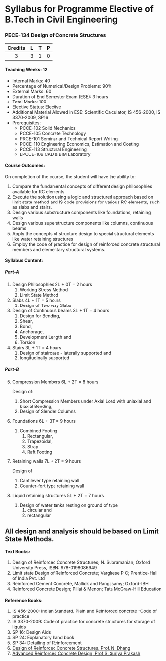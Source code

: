 # Syllabus for Programme Elective of B.Tech in Civil Engineering

### PECE-134 Design of Concrete Structures

| Credits | L | T | P |
|:-------:|---|---|---|
|    3    | 3 | 1 | 0 |

#### Teaching Weeks: 12

- Internal Marks: 40
- Percentage of Numerical/Design Problems: 90%
- External Marks: 60
- Duration of End Semester Exam (ESE): 3 hours
- Total Marks: 100
- Elective Status: Elective
- Additional Material Allowed in ESE: Scientific Calculator, IS 456-2000, IS 3370-2009, SP16
- Prerequisites:
   - PCCE-102 Solid Mechanics
   - PCCE-105 Concrete Technology
   - PRCE-101 Seminar and Technical Report Writing
   - PCCE-110 Engineering Economics, Estimation and Costing
   - PCCE-113 Structural Engineering
   - LPCCE-109 CAD & BIM Laboratory 

#### Course Outcomes:
On completion of the course, the student will have the ability to:

1. Compare the fundamental concepts of different design philosophies available for RC elements
1. Execute the solution using a logic and structured approach based on limit state method and IS code provisions for various RC elements, such as slabs and stairs.
1. Design various substructure components like foundations, retaining walls
1. Design various superstructure components like columns, continuous beams
1. Apply the concepts of structure design to special structural elements like water retaining structures
1. Employ the code of practice for design of reinforced concrete structural members and elementary structural systems.

#### Syllabus Content:

##### Part-A
1. Design Philosophies 2L + 0T = 2 hours 
   1. Working Stress Method
   1. Limit State Method
1. Slabs 4L + 1T = 5 hours 
   1. Design of Two way Slabs
1. Design of Continuous beams 3L + 1T = 4 hours
   1. Design for Bending,
   2. Shear,
   3. Bond,
   4. Anchorage,
   5. Development Length and
   6. Torsion
1. Stairs 3L + 1T = 4 hours
   1. Design of staircase - laterally supported and
   2. longitudinally supported
##### Part-B
5. Compression Members 6L + 2T = 8 hours

   Design of:
   1. Short Compression Members under Axial Load with uniaxial and biaxial Bending, 
   1. Design of Slender Columns
1. Foundations 6L + 3T = 9 hours
   1. Combined Footing
      1. Rectangular,
      2. Trapezoidal,
      3. Strap
      4. Raft Footing
1. Retaining walls 7L + 2T = 9 hours

   Design of
   1. Cantilever type retaining wall
   2. Counter-fort type retaining wall
1. Liquid retaining structures 5L + 2T = 7 hours
   1. Design of water tanks resting on ground of type
      1. circular and
      2. rectangular
## All design and analysis should be based on Limit State Methods.

#### Text Books: 
1. Design of Reinforced Concrete Structures; N. Subramanian; Oxford University Press, ISBN: 978-0198086949
2. Limit state Design of Reinforced Concrete; Varghese P C; Prentice-Hall of India Pvt. Ltd 
3. Reinforced Cement Concrete, Mallick and Rangasamy; Oxford-IBH
4. Reinforced Concrete Design; Pillai & Menon; Tata McGraw-Hill Education
#### Reference Books:
1. IS 456-2000: Indian Standard. Plain and Reinforced concrete -Code of practice
2. IS 3370-2009: Code of practice for concrete structures for storage of liquids
3. SP 16: Design Aids 
4. SP 24: Explanatory hand book 
5. SP 34: Detailing of Reinforcement
6. [Design of Reinforced Concrete Structures, Prof. N. Dhang](https://nptel.ac.in/courses/105105105)
7. [Advanced Reinforced Concrete Design, Prof S. Suriya Prakash](https://nptel.ac.in/courses/105106224)

